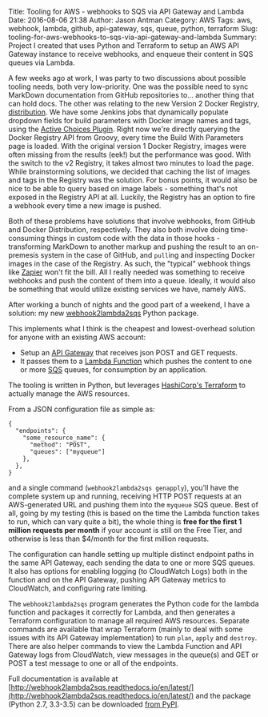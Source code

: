 Title: Tooling for AWS - webhooks to SQS via API Gateway and Lambda
Date: 2016-08-06 21:38
Author: Jason Antman
Category: AWS
Tags: aws, webhook, lambda, github, api-gateway, sqs, queue, python, terraform
Slug: tooling-for-aws-webhooks-to-sqs-via-api-gateway-and-lambda
Summary: Project I created that uses Python and Terraform to setup an AWS API Gateway instance to receive webhooks, and enqueue their content in SQS queues via Lambda.

A few weeks ago at work, I was party to two discussions about possible tooling needs, both very low-priority. One was the possible need to sync MarkDown documentation
from GitHub repositories to... another thing that can hold docs. The other was relating to the new Version 2 Docker Registry, [distribution](https://github.com/docker/distribution).
We have some Jenkins jobs that dynamically populate dropdown fields for build parameters with Docker image names and tags, using the [Active Choices Plugin](https://wiki.jenkins-ci.org/display/JENKINS/Active+Choices+Plugin).
Right now we're directly querying the Docker Registry API from Groovy, every time the Build With Parameters page is loaded. With the original version 1 Docker Registry,
images were often missing from the results (eek!) but the performance was good. With the switch to the v2 Registry, it takes almost two minutes to load the page.
While brainstorming solutions, we decided that caching the list of images and tags in the Registry was the solution. For bonus points, it would also be nice to
be able to query based on image labels - something that's not exposed in the Registry API at all. Luckily, the Registry has an option to fire a webhook every time
a new image is pushed.

Both of these problems have solutions that involve webhooks, from GitHub and Docker Distribution, respectively. They also both involve doing time-consuming things in custom code with the
data in those hooks - transforming MarkDown to another markup and pushing the result to an on-premesis system in the case of GitHub, and ``pull``ing and inspecting Docker
images in the case of the Registry. As such, the "typical" webhook things like [Zapier](https://zapier.com/) won't fit the bill. All I really needed was something to receive webhooks
and push the content of them into a queue. Ideally, it would also be something that would utilize existing services we have, namely AWS.

After working a bunch of nights and the good part of a weekend, I have a solution: my new [webhook2lambda2sqs](https://pypi.python.org/pypi/webhook2lambda2sqs) Python package.

This implements what I think is the cheapest and lowest-overhead solution for anyone with an existing AWS account:

* Setup an [API Gateway](https://aws.amazon.com/api-gateway/) that receives json POST and GET requests.
* It passes them to a [Lambda Function](https://aws.amazon.com/lambda/) which pushes the content to one or more [SQS](https://aws.amazon.com/sqs/) queues, for consumption by an application.

The tooling is written in Python, but leverages [HashiCorp's Terraform](https://www.terraform.io/) to actually manage the AWS resources.

From a JSON configuration file as simple as:

```
{
  "endpoints": {
    "some_resource_name": {
      "method": "POST",
      "queues": ["myqueue"]
    },
  },
}
```

and a single command (``webhook2lambda2sqs genapply``), you'll have the complete system up and running, receiving HTTP POST requests
at an AWS-generated URL and pushing them into the ``myqueue`` SQS queue. Best of all, going by my testing (this is based on the time
the Lambda function takes to run, which can vary quite a bit), the whole thing is __free for the first 1 million requests per month__
if your account is still on the Free Tier, and otherwise is less than $4/month for the first million requests.

The configuration can handle setting up multiple distinct endpoint paths in the same API Gateway, each
sending the data to one or more SQS queues. It also has options for enabling logging (to CloudWatch Logs) both in the function
and on the API Gateway, pushing API Gateway metrics to CloudWatch, and configuring rate limiting.

The ``webhook2lambda2sqs`` program generates the Python code for the lambda function and packages it correctly for Lambda, and
then generates a Terraform configuration to manage all required AWS resources. Separate commands are available that wrap Terraform
(mainly to deal with some issues with its API Gateway implementation) to run ``plan``, ``apply`` and ``destroy``. There are
also helper commands to view the Lambda Function and API Gateway logs from CloudWatch, view messages in the queue(s) and
GET or POST a test message to one or all of the endpoints.

Full documentation is available at [http://webhook2lambda2sqs.readthedocs.io/en/latest/](http://webhook2lambda2sqs.readthedocs.io/en/latest/)
and the package (Python 2.7, 3.3-3.5) can be downloaded [from PyPI](https://pypi.python.org/pypi/webhook2lambda2sqs).
